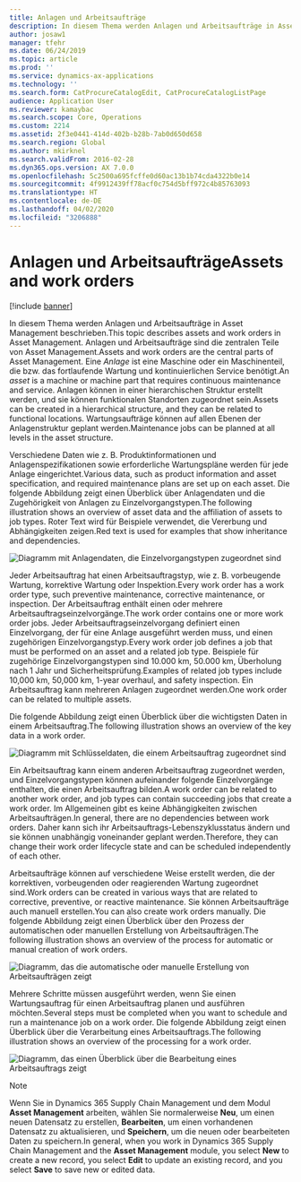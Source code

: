 ```yaml
---
title: Anlagen und Arbeitsaufträge
description: In diesem Thema werden Anlagen und Arbeitsaufträge in Asset Management beschrieben.
author: josaw1
manager: tfehr
ms.date: 06/24/2019
ms.topic: article
ms.prod: ''
ms.service: dynamics-ax-applications
ms.technology: ''
ms.search.form: CatProcureCatalogEdit, CatProcureCatalogListPage
audience: Application User
ms.reviewer: kamaybac
ms.search.scope: Core, Operations
ms.custom: 2214
ms.assetid: 2f3e0441-414d-402b-b28b-7ab0d650d658
ms.search.region: Global
ms.author: mkirknel
ms.search.validFrom: 2016-02-28
ms.dyn365.ops.version: AX 7.0.0
ms.openlocfilehash: 5c2500a695fcffe0d60ac13b1b74cda4322b0e14
ms.sourcegitcommit: 4f9912439ff78acf0c754d5bff972c4b85763093
ms.translationtype: HT
ms.contentlocale: de-DE
ms.lasthandoff: 04/02/2020
ms.locfileid: "3206888"
---
```

# <a name="assets-and-work-orders"></a><span data-ttu-id="22959-103">Anlagen und Arbeitsaufträge</span><span class="sxs-lookup"><span data-stu-id="22959-103">Assets and work orders</span></span>

[!include [banner](../../includes/banner.md)]

 

<span data-ttu-id="22959-104">In diesem Thema werden Anlagen und Arbeitsaufträge in Asset Management beschrieben.</span><span class="sxs-lookup"><span data-stu-id="22959-104">This topic describes assets and work orders in Asset Management.</span></span> <span data-ttu-id="22959-105">Anlagen und Arbeitsaufträge sind die zentralen Teile von Asset Management.</span><span class="sxs-lookup"><span data-stu-id="22959-105">Assets and work orders are the central parts of Asset Management.</span></span> <span data-ttu-id="22959-106">Eine *Anlage* ist eine Maschine oder ein Maschinenteil, die bzw. das fortlaufende Wartung und kontinuierlichen Service benötigt.</span><span class="sxs-lookup"><span data-stu-id="22959-106">An *asset* is a machine or machine part that requires continuous maintenance and service.</span></span> <span data-ttu-id="22959-107">Anlagen können in einer hierarchischen Struktur erstellt werden, und sie können funktionalen Standorten zugeordnet sein.</span><span class="sxs-lookup"><span data-stu-id="22959-107">Assets can be created in a hierarchical structure, and they can be related to functional locations.</span></span> <span data-ttu-id="22959-108">Wartungsaufträge können auf allen Ebenen der Anlagenstruktur geplant werden.</span><span class="sxs-lookup"><span data-stu-id="22959-108">Maintenance jobs can be planned at all levels in the asset structure.</span></span>

<span data-ttu-id="22959-109">Verschiedene Daten wie z. B. Produktinformationen und Anlagenspezifikationen sowie erforderliche Wartungspläne werden für jede Anlage eingerichtet.</span><span class="sxs-lookup"><span data-stu-id="22959-109">Various data, such as product information and asset specification, and required maintenance plans are set up on each asset.</span></span> <span data-ttu-id="22959-110">Die folgende Abbildung zeigt einen Überblick über Anlagendaten und die Zugehörigkeit von Anlagen zu Einzelvorgangstypen.</span><span class="sxs-lookup"><span data-stu-id="22959-110">The following illustration shows an overview of asset data and the affiliation of assets to job types.</span></span> <span data-ttu-id="22959-111">Roter Text wird für Beispiele verwendet, die Vererbung und Abhängigkeiten zeigen.</span><span class="sxs-lookup"><span data-stu-id="22959-111">Red text is used for examples that show inheritance and dependencies.</span></span>

![Diagramm mit Anlagendaten, die Einzelvorgangstypen zugeordnet sind](media/05-overview-image.png)

<span data-ttu-id="22959-113">Jeder Arbeitsauftrag hat einen Arbeitsauftragstyp, wie z. B. vorbeugende Wartung, korrektive Wartung oder Inspektion.</span><span class="sxs-lookup"><span data-stu-id="22959-113">Every work order has a work order type, such preventive maintenance, corrective maintenance, or inspection.</span></span> <span data-ttu-id="22959-114">Der Arbeitsauftrag enthält einen oder mehrere Arbeitsauftragseinzelvorgänge.</span><span class="sxs-lookup"><span data-stu-id="22959-114">The work order contains one or more work order jobs.</span></span> <span data-ttu-id="22959-115">Jeder Arbeitsauftragseinzelvorgang definiert einen Einzelvorgang, der für eine Anlage ausgeführt werden muss, und einen zugehörigen Einzelvorgangstyp.</span><span class="sxs-lookup"><span data-stu-id="22959-115">Every work order job defines a job that must be performed on an asset and a related job type.</span></span> <span data-ttu-id="22959-116">Beispiele für zugehörige Einzelvorgangstypen sind 10.000 km, 50.000 km, Überholung nach 1 Jahr und Sicherheitsprüfung.</span><span class="sxs-lookup"><span data-stu-id="22959-116">Examples of related job types include 10,000 km, 50,000 km, 1-year overhaul, and safety inspection.</span></span> <span data-ttu-id="22959-117">Ein Arbeitsauftrag kann mehreren Anlagen zugeordnet werden.</span><span class="sxs-lookup"><span data-stu-id="22959-117">One work order can be related to multiple assets.</span></span>

<span data-ttu-id="22959-118">Die folgende Abbildung zeigt einen Überblick über die wichtigsten Daten in einem Arbeitsauftrag.</span><span class="sxs-lookup"><span data-stu-id="22959-118">The following illustration shows an overview of the key data in a work order.</span></span>

![Diagramm mit Schlüsseldaten, die einem Arbeitsauftrag zugeordnet sind](media/06-overview-image.png)

<span data-ttu-id="22959-120">Ein Arbeitsauftrag kann einem anderen Arbeitsauftrag zugeordnet werden, und Einzelvorgangstypen können aufeinander folgende Einzelvorgänge enthalten, die einen Arbeitsauftrag bilden.</span><span class="sxs-lookup"><span data-stu-id="22959-120">A work order can be related to another work order, and job types can contain succeeding jobs that create a work order.</span></span> <span data-ttu-id="22959-121">Im Allgemeinen gibt es keine Abhängigkeiten zwischen Arbeitsaufträgen.</span><span class="sxs-lookup"><span data-stu-id="22959-121">In general, there are no dependencies between work orders.</span></span> <span data-ttu-id="22959-122">Daher kann sich ihr Arbeitsauftrags-Lebenszyklusstatus ändern und sie können unabhängig voneinander geplant werden.</span><span class="sxs-lookup"><span data-stu-id="22959-122">Therefore, they can change their work order lifecycle state and can be scheduled independently of each other.</span></span>

<span data-ttu-id="22959-123">Arbeitsaufträge können auf verschiedene Weise erstellt werden, die der korrektiven, vorbeugenden oder reagierenden Wartung zugeordnet sind.</span><span class="sxs-lookup"><span data-stu-id="22959-123">Work orders can be created in various ways that are related to corrective, preventive, or reactive maintenance.</span></span> <span data-ttu-id="22959-124">Sie können Arbeitsaufträge auch manuell erstellen.</span><span class="sxs-lookup"><span data-stu-id="22959-124">You can also create work orders manually.</span></span> <span data-ttu-id="22959-125">Die folgende Abbildung zeigt einen Überblick über den Prozess der automatischen oder manuellen Erstellung von Arbeitsaufträgen.</span><span class="sxs-lookup"><span data-stu-id="22959-125">The following illustration shows an overview of the process for automatic or manual creation of work orders.</span></span>

![Diagramm, das die automatische oder manuelle Erstellung von Arbeitsaufträgen zeigt](media/07-overview-image.png)

<span data-ttu-id="22959-127">Mehrere Schritte müssen ausgeführt werden, wenn Sie einen Wartungsauftrag für einen Arbeitsauftrag planen und ausführen möchten.</span><span class="sxs-lookup"><span data-stu-id="22959-127">Several steps must be completed when you want to schedule and run a maintenance job on a work order.</span></span> <span data-ttu-id="22959-128">Die folgende Abbildung zeigt einen Überblick über die Verarbeitung eines Arbeitsauftrags.</span><span class="sxs-lookup"><span data-stu-id="22959-128">The following illustration shows an overview of the processing for a work order.</span></span>

![Diagramm, das einen Überblick über die Bearbeitung eines Arbeitsauftrags zeigt](media/08-overview-image.png)

> [!NOTE]
> <span data-ttu-id="22959-130">Wenn Sie in Dynamics 365 Supply Chain Management und dem Modul **Asset Management** arbeiten, wählen Sie normalerweise **Neu**, um einen neuen Datensatz zu erstellen, **Bearbeiten**, um einen vorhandenen Datensatz zu aktualisieren, und **Speichern**, um die neuen oder bearbeiteten Daten zu speichern.</span><span class="sxs-lookup"><span data-stu-id="22959-130">In general, when you work in Dynamics 365 Supply Chain Management and the **Asset Management** module, you select **New** to create a new record, you select **Edit** to update an existing record, and you select **Save** to save new or edited data.</span></span>
